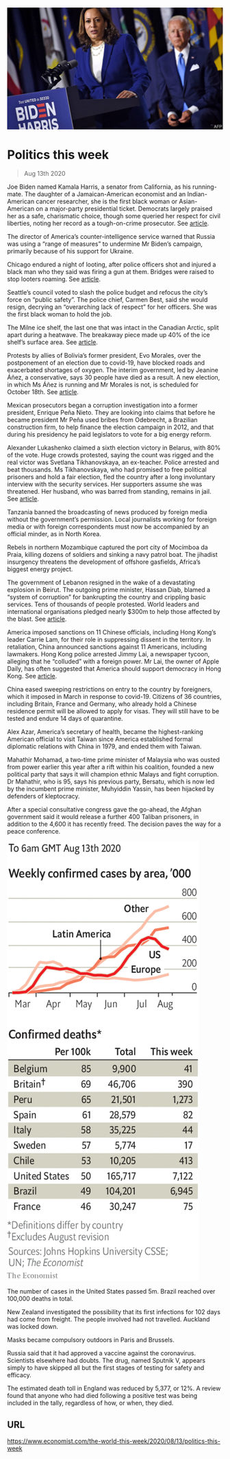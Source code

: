 ![](./images/20200815_WWP002_0.jpg)

# Politics this week

> Aug 13th 2020

Joe Biden named Kamala Harris, a senator from California, as his running-mate. The daughter of a Jamaican-American economist and an Indian-American cancer researcher, she is the first black woman or Asian-American on a major-party presidential ticket. Democrats largely praised her as a safe, charismatic choice, though some queried her respect for civil liberties, noting her record as a tough-on-crime prosecutor. See [article](https://www.economist.com//leaders/2020/08/13/what-kamala-says-about-joe).

The director of America’s counter-intelligence service warned that Russia was using a “range of measures” to undermine Mr Biden’s campaign, primarily because of his support for Ukraine.

Chicago endured a night of looting, after police officers shot and injured a black man who they said was firing a gun at them. Bridges were raised to stop looters roaming. See [article](https://www.economist.com//node/21790917).

Seattle’s council voted to slash the police budget and refocus the city’s force on “public safety”. The police chief, Carmen Best, said she would resign, decrying an “overarching lack of respect” for her officers. She was the first black woman to hold the job.

The Milne ice shelf, the last one that was intact in the Canadian Arctic, split apart during a heatwave. The breakaway piece made up 40% of the ice shelf’s surface area. See [article](https://www.economist.com//the-americas/2020/08/15/canadas-last-intact-ice-shelf-breaks-up).

Protests by allies of Bolivia’s former president, Evo Morales, over the postponement of an election due to covid-19, have blocked roads and exacerbated shortages of oxygen. The interim government, led by Jeanine Áñez, a conservative, says 30 people have died as a result. A new election, in which Ms Áñez is running and Mr Morales is not, is scheduled for October 18th. See [article](https://www.economist.com//the-americas/2020/08/15/protests-and-the-pandemic-bring-chaos-to-bolivia).

Mexican prosecutors began a corruption investigation into a former president, Enrique Peña Nieto. They are looking into claims that before he became president Mr Peña used bribes from Odebrecht, a Brazilian construction firm, to help finance the election campaign in 2012, and that during his presidency he paid legislators to vote for a big energy reform.

Alexander Lukashenko claimed a sixth election victory in Belarus, with 80% of the vote. Huge crowds protested, saying the count was rigged and the real victor was Svetlana Tikhanovskaya, an ex-teacher. Police arrested and beat thousands. Ms Tikhanovskaya, who had promised to free political prisoners and hold a fair election, fled the country after a long involuntary interview with the security services. Her supporters assume she was threatened. Her husband, who was barred from standing, remains in jail. See [article](https://www.economist.com//leaders/2020/08/15/belaruss-election-was-a-sham-the-wests-response-has-been-feeble).

Tanzania banned the broadcasting of news produced by foreign media without the government’s permission. Local journalists working for foreign media or with foreign correspondents must now be accompanied by an official minder, as in North Korea.

Rebels in northern Mozambique captured the port city of Mocímboa da Praia, killing dozens of soldiers and sinking a navy patrol boat. The jihadist insurgency threatens the development of offshore gasfields, Africa’s biggest energy project.

The government of Lebanon resigned in the wake of a devastating explosion in Beirut. The outgoing prime minister, Hassan Diab, blamed a “system of corruption” for bankrupting the country and crippling basic services. Tens of thousands of people protested. World leaders and international organisations pledged nearly $300m to help those affected by the blast. See [article](https://www.economist.com//middle-east-and-africa/2020/08/15/after-the-blast-lebanons-prime-minister-quits).

America imposed sanctions on 11 Chinese officials, including Hong Kong’s leader Carrie Lam, for their role in suppressing dissent in the territory. In retaliation, China announced sanctions against 11 Americans, including lawmakers. Hong Kong police arrested Jimmy Lai, a newspaper tycoon, alleging that he “colluded” with a foreign power. Mr Lai, the owner of Apple Daily, has often suggested that America should support democracy in Hong Kong. See [article](https://www.economist.com//china/2020/08/15/jimmy-lais-arrest-is-a-blow-to-press-freedom-in-hong-kong).

China eased sweeping restrictions on entry to the country by foreigners, which it imposed in March in response to covid-19. Citizens of 36 countries, including Britain, France and Germany, who already hold a Chinese residence permit will be allowed to apply for visas. They will still have to be tested and endure 14 days of quarantine. 

Alex Azar, America’s secretary of health, became the highest-ranking American official to visit Taiwan since America established formal diplomatic relations with China in 1979, and ended them with Taiwan.

Mahathir Mohamad, a two-time prime minister of Malaysia who was ousted from power earlier this year after a rift within his coalition, founded a new political party that says it will champion ethnic Malays and fight corruption. Dr Mahathir, who is 95, says his previous party, Bersatu, which is now led by the incumbent prime minister, Muhyiddin Yassin, has been hijacked by defenders of kleptocracy.

After a special consultative congress gave the go-ahead, the Afghan government said it would release a further 400 Taliban prisoners, in addition to the 4,600 it has recently freed. The decision paves the way for a peace conference.



![](./images/20200815_WWC022.png)

The number of cases in the United States passed 5m. Brazil reached over 100,000 deaths in total.

New Zealand investigated the possibility that its first infections for 102 days had come from freight. The people involved had not travelled. Auckland was locked down.

Masks became compulsory outdoors in Paris and Brussels.

Russia said that it had approved a vaccine against the coronavirus. Scientists elsewhere had doubts. The drug, named Sputnik V, appears simply to have skipped all but the first stages of testing for safety and efficacy.

The estimated death toll in England was reduced by 5,377, or 12%. A review found that anyone who had died following a positive test was being included in the tally, regardless of how, or when, they died.

## URL

https://www.economist.com/the-world-this-week/2020/08/13/politics-this-week
